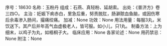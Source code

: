 序号：18630
名称：玉粉丹
组成：石燕、真轻粉、延胡索。
出处：《普济方》卷三四○。
主治：妊娠下痢赤白，里急后重，努责脱肛，肠澼脓血鱼脑，或因伤寒后余毒渗入肠间，撮痛绞痛。
加减：None
功效：None
用法用量：每服3丸，米饮送下。其产后并年高气血虚极老人，皆可服。如小儿，只1丸。
制备方法：上为细末，以鸡子为丸，如梧桐子大。
临床应用：None
各家论述：None
用药禁忌：None
附注：None
